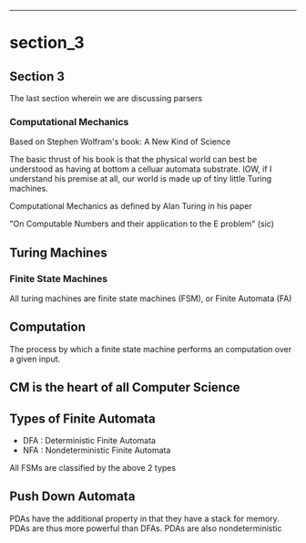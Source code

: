 ---
# section_3


## Section 3

The last section wherein we are discussing parsers


### Computational Mechanics

Based on Stephen Wolfram's book: A New Kind of Science


The basic thrust of his book is that the physical world can best be understood
as having at bottom a celluar automata substrate. IOW, if I understand his premise at all,
our world is made up of tiny little Turing machines.

Computational Mechanics as defined by Alan Turing in his paper

"On Computable Numbers and their application to the E problem" (sic)

## Turing Machines

### Finite State Machines

All turing machines are finite state machines (FSM), or Finite Automata (FA)

## Computation

The process by which a finite state machine  performs an computation over a given input.

## CM is the heart of all Computer Science



## Types of Finite Automata

- DFA : Deterministic Finite Automata
- NFA  : Nondeterministic Finite Automata

All FSMs are classified by the above 2 types


## Push Down Automata

PDAs have the additional property in that they have a stack for memory.
PDAs are thus more powerful than DFAs. PDAs are also nondeterministic
